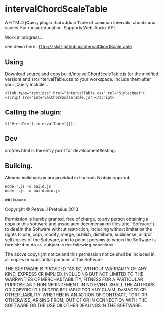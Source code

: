 # intervalChordScaleTable

A HTML5 jQuery plugin that adds a Table of common intervals, chords and scales. For music education. Supports Web-Audio-API.

Work in progress...

see demo here : http://zskilz.github.io/intervalChordScaleTable

## Using

Download source and copy build/intervalChordScaleTable.js (or the minified version) and src/intervalTable.css to your workspace. Include them after your jQuery include...

    <link type="text/css" href="intervalTable.css" rel="Stylesheet">
    <script src="intervalChordScaleTable.js"></script>

## Calling the plugin:

    $('#testDiv').intervalTable({});
    
## Dev

src/dev.html is the entry point for development/testing. 
            
## Building.

Almond build scripts are provided in the root. Nodejs required. 
    
    node r.js -o build.js
    node r.js -o build.min.js

##Lisence

Copyright &copy; Petrus J Pretorius 2013

Permission is hereby granted, free of charge, to any person obtaining a copy of this software and associated documentation files (the "Software"), to deal in the Software without restriction, including without limitation the rights to use, copy, modify, merge, publish, distribute, sublicense, and/or sell copies of the Software, and to permit persons to whom the Software is furnished to do so, subject to the following conditions:

The above copyright notice and this permission notice shall be included in all copies or substantial portions of the Software.

THE SOFTWARE IS PROVIDED "AS IS", WITHOUT WARRANTY OF ANY KIND, EXPRESS OR IMPLIED, INCLUDING BUT NOT LIMITED TO THE WARRANTIES OF MERCHANTABILITY, FITNESS FOR A PARTICULAR PURPOSE AND NONINFRINGEMENT. IN NO EVENT SHALL THE AUTHORS OR COPYRIGHT HOLDERS BE LIABLE FOR ANY CLAIM, DAMAGES OR OTHER LIABILITY, WHETHER IN AN ACTION OF CONTRACT, TORT OR OTHERWISE, ARISING FROM, OUT OF OR IN CONNECTION WITH THE SOFTWARE OR THE USE OR OTHER DEALINGS IN THE SOFTWARE.
